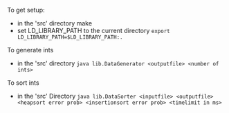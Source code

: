 To get setup:
- in the 'src' directory
    make
- set LD_LIBRARY_PATH to the current directory
    `export LD_LIBRARY_PATH=$LD_LIBRARY_PATH:.`
    
To generate ints
- in the 'src' directory
    `java lib.DataGenerator <outputfile> <number of ints>`
    
To sort ints
- in the 'src' Directory
    `java lib.DataSorter <inputfile> <outputfile> <heapsort error prob> <insertionsort error prob> <timelimit in ms>`
    
